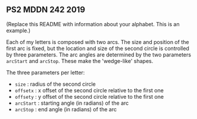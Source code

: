 ## PS2 MDDN 242 2019

(Replace this README with information about your alphabet. This is an example.)

Each of my letters is composed with two arcs. The size and position of the first arc is fixed, but the location and size of the second circle is controlled by three parameters. The arc angles are determined by the two parameters `arcStart` and `arcStop`. These make the 'wedge-like' shapes.

The three parameters per letter:
  * `size` : radius of the second circle
  * `offsetx` : x offset of the second circle relative to the first one
  * `offsety` : y offset of the second circle relative to the first one
  * `arcStart` : starting angle (in radians) of the arc
  * `arcStop` : end angle (in radians) of the arc

